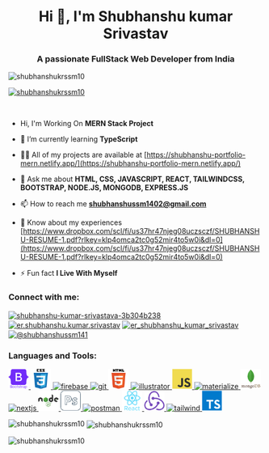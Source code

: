 <div font-size:40px>
  <h1 align="center">Hi 👋, I'm Shubhanshu kumar Srivastav</h1>
<h3 align="center">A passionate FullStack Web Developer from India</h3>

<p align="left"> <img src="https://komarev.com/ghpvc/?username=shubhanshukrssm10&label=Profile%20views&color=0e75b6&style=flat" alt="shubhanshukrssm10" /> </p>

<p align="left"> <a href="https://github.com/ryo-ma/github-profile-trophy"><img src="https://github-profile-trophy.vercel.app/?username=shubhanshukrssm10" alt="shubhanshukrssm10" /></a> </p>

<p align="left"> <a href="https://twitter.com/" target="blank"><img src="https://img.shields.io/twitter/follow/?logo=twitter&style=for-the-badge" alt="" /></a> </p>

- Hi, I'm Working On **MERN Stack Project**

- 🌱 I’m currently learning **TypeScript**

- 👨‍💻 All of my projects are available at [https://shubhanshu-portfolio-mern.netlify.app/](https://shubhanshu-portfolio-mern.netlify.app/)

- 💬 Ask me about **HTML, CSS, JAVASCRIPT, REACT, TAILWINDCSS, BOOTSTRAP, NODE.JS, MONGODB, EXPRESS.JS**

- 📫 How to reach me **shubhanshussm1402@gmail.com**

- 📄 Know about my experiences [https://www.dropbox.com/scl/fi/us37hr47njeg08uczsczf/SHUBHANSHU-RESUME-1.pdf?rlkey=klp4omca2tc0g52mir4to5w0i&dl=0](https://www.dropbox.com/scl/fi/us37hr47njeg08uczsczf/SHUBHANSHU-RESUME-1.pdf?rlkey=klp4omca2tc0g52mir4to5w0i&dl=0)

- ⚡ Fun fact **I Live With Myself**

<h3 align="left">Connect with me:</h3>
<p align="left">
<a href="https://linkedin.com/in/shubhanshu-kumar-srivastava-3b304b238" target="blank"><img align="center" src="https://raw.githubusercontent.com/rahuldkjain/github-profile-readme-generator/master/src/images/icons/Social/linked-in-alt.svg" alt="shubhanshu-kumar-srivastava-3b304b238" height="30" width="40" /></a>
<a href="https://fb.com/er.shubhanshu.kumar.srivastav" target="blank"><img align="center" src="https://raw.githubusercontent.com/rahuldkjain/github-profile-readme-generator/master/src/images/icons/Social/facebook.svg" alt="er.shubhanshu.kumar.srivastav" height="30" width="40" /></a>
<a href="https://instagram.com/er_shubhanshu_kumar_srivastav" target="blank"><img align="center" src="https://raw.githubusercontent.com/rahuldkjain/github-profile-readme-generator/master/src/images/icons/Social/instagram.svg" alt="er_shubhanshu_kumar_srivastav" height="30" width="40" /></a>
<a href="https://www.hackerearth.com/@shubhanshussm141" target="blank"><img align="center" src="https://raw.githubusercontent.com/rahuldkjain/github-profile-readme-generator/master/src/images/icons/Social/hackerearth.svg" alt="@shubhanshussm141" height="30" width="40" /></a>
</p>

<h3 align="left">Languages and Tools:</h3>
<p align="left"> <a href="https://getbootstrap.com" target="_blank" rel="noreferrer"> <img src="https://raw.githubusercontent.com/devicons/devicon/master/icons/bootstrap/bootstrap-plain-wordmark.svg" alt="bootstrap" width="40" height="40"/> </a> <a href="https://www.w3schools.com/css/" target="_blank" rel="noreferrer"> <img src="https://raw.githubusercontent.com/devicons/devicon/master/icons/css3/css3-original-wordmark.svg" alt="css3" width="40" height="40"/> </a> <a href="https://firebase.google.com/" target="_blank" rel="noreferrer"> <img src="https://www.vectorlogo.zone/logos/firebase/firebase-icon.svg" alt="firebase" width="40" height="40"/> </a> <a href="https://git-scm.com/" target="_blank" rel="noreferrer"> <img src="https://www.vectorlogo.zone/logos/git-scm/git-scm-icon.svg" alt="git" width="40" height="40"/> </a> <a href="https://www.w3.org/html/" target="_blank" rel="noreferrer"> <img src="https://raw.githubusercontent.com/devicons/devicon/master/icons/html5/html5-original-wordmark.svg" alt="html5" width="40" height="40"/> </a> <a href="https://www.adobe.com/in/products/illustrator.html" target="_blank" rel="noreferrer"> <img src="https://www.vectorlogo.zone/logos/adobe_illustrator/adobe_illustrator-icon.svg" alt="illustrator" width="40" height="40"/> </a> <a href="https://developer.mozilla.org/en-US/docs/Web/JavaScript" target="_blank" rel="noreferrer"> <img src="https://raw.githubusercontent.com/devicons/devicon/master/icons/javascript/javascript-original.svg" alt="javascript" width="40" height="40"/> </a> <a href="https://materializecss.com/" target="_blank" rel="noreferrer"> <img src="https://raw.githubusercontent.com/prplx/svg-logos/5585531d45d294869c4eaab4d7cf2e9c167710a9/svg/materialize.svg" alt="materialize" width="40" height="40"/> </a> <a href="https://www.mongodb.com/" target="_blank" rel="noreferrer"> <img src="https://raw.githubusercontent.com/devicons/devicon/master/icons/mongodb/mongodb-original-wordmark.svg" alt="mongodb" width="40" height="40"/> </a> <a href="https://nextjs.org/" target="_blank" rel="noreferrer"> <img src="https://cdn.worldvectorlogo.com/logos/nextjs-2.svg" alt="nextjs" width="40" height="40"/> </a> <a href="https://nodejs.org" target="_blank" rel="noreferrer"> <img src="https://raw.githubusercontent.com/devicons/devicon/master/icons/nodejs/nodejs-original-wordmark.svg" alt="nodejs" width="40" height="40"/> </a> <a href="https://www.photoshop.com/en" target="_blank" rel="noreferrer"> <img src="https://raw.githubusercontent.com/devicons/devicon/master/icons/photoshop/photoshop-line.svg" alt="photoshop" width="40" height="40"/> </a> <a href="https://postman.com" target="_blank" rel="noreferrer"> <img src="https://www.vectorlogo.zone/logos/getpostman/getpostman-icon.svg" alt="postman" width="40" height="40"/> </a> <a href="https://reactjs.org/" target="_blank" rel="noreferrer"> <img src="https://raw.githubusercontent.com/devicons/devicon/master/icons/react/react-original-wordmark.svg" alt="react" width="40" height="40"/> </a> <a href="https://redux.js.org" target="_blank" rel="noreferrer"> <img src="https://raw.githubusercontent.com/devicons/devicon/master/icons/redux/redux-original.svg" alt="redux" width="40" height="40"/> </a> <a href="https://tailwindcss.com/" target="_blank" rel="noreferrer"> <img src="https://www.vectorlogo.zone/logos/tailwindcss/tailwindcss-icon.svg" alt="tailwind" width="40" height="40"/> </a> <a href="https://www.typescriptlang.org/" target="_blank" rel="noreferrer"> <img src="https://raw.githubusercontent.com/devicons/devicon/master/icons/typescript/typescript-original.svg" alt="typescript" width="40" height="40"/> </a> </p>

<p><img align="left" src="https://github-readme-stats.vercel.app/api/top-langs?username=shubhanshukrssm10&show_icons=true&locale=en&layout=compact" alt="shubhanshukrssm10" /></p>

<p>&nbsp;<img align="center" src="https://github-readme-stats.vercel.app/api?username=shubhanshukrssm10&show_icons=true&locale=en" alt="shubhanshukrssm10" /></p>

<p><img align="center" src="https://github-readme-streak-stats.herokuapp.com/?user=shubhanshukrssm10&" alt="shubhanshukrssm10" /></p>

</div>

